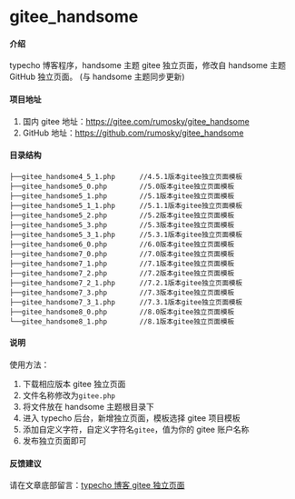 # gitee_handsome

#### 介绍

typecho 博客程序，handsome 主题 gitee 独立页面，修改自 handsome 主题 GitHub 独立页面。
(与 handsome 主题同步更新)

#### 项目地址

1. 国内 gitee 地址：https://gitee.com/rumosky/gitee_handsome
2. GitHub 地址：https://github.com/rumosky/gitee_handsome

#### 目录结构

```text
├──gitee_handsome4_5_1.php      //4.5.1版本gitee独立页面模板
├──gitee_handsome5_0.php        //5.0版本gitee独立页面模板
├──gitee_handsome5_1.php        //5.1版本gitee独立页面模板
├──gitee_handsome5_1_1.php      //5.1.1版本gitee独立页面模板
├──gitee_handsome5_2.php        //5.2版本gitee独立页面模板
├──gitee_handsome5_3.php        //5.3版本gitee独立页面模板
├──gitee_handsome5_3_1.php      //5.3.1版本gitee独立页面模板
├──gitee_handsome6_0.php        //6.0版本gitee独立页面模板
├──gitee_handsome7_0.php        //7.0版本gitee独立页面模板
├──gitee_handsome7_1.php        //7.1版本gitee独立页面模板
├──gitee_handsome7_2.php        //7.2版本gitee独立页面模板
├──gitee_handsome7_2_1.php      //7.2.1版本gitee独立页面模板
├──gitee_handsome7_3.php        //7.3版本gitee独立页面模板
├──gitee_handsome7_3_1.php      //7.3.1版本gitee独立页面模板
├──gitee_handsome8_0.php        //8.0版本gitee独立页面模板
└──gitee_handsome8_1.php        //8.1版本gitee独立页面模板
```

#### 说明

使用方法：

1. 下载相应版本 gitee 独立页面
2. 文件名称修改为`gitee.php`
3. 将文件放在 handsome 主题根目录下
4. 进入 typecho 后台，新增独立页面，模板选择 gitee 项目模板
5. 添加自定义字符，自定义字符名`gitee`，值为你的 gitee 账户名称
6. 发布独立页面即可

#### 反馈建议

请在文章底部留言：[typecho 博客 gitee 独立页面](https://rumosky.com/archives/6)
